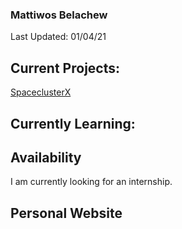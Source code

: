 ### Mattiwos Belachew 
Last Updated: 01/04/21

## Current Projects:
[SpaceclusterX](https://github.com/Mattiwos/SpaceclusterX)
## Currently Learning:

## Availability
I am currently looking for an internship.

## Personal Website

<!--
**Mattiwos/mattiwos** is a ✨ _special_ ✨ repository because its `README.md` (this file) appears on your GitHub profile.

Here are some ideas to get you started:

- 🔭 I’m currently working on ...

- 🌱 I’m currently learning ...

- 👯 I’m looking to collaborate on ...
- 🤔 I’m looking for help with ...
- 💬 Ask me about ...
- 📫 How to reach me: ...
- 😄 Pronouns: ...
- ⚡ Fun fact: ...
-->
